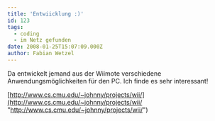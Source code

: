 ```yaml
---
title: 'Entwiicklung :)'
id: 123
tags:
  - coding
  - im Netz gefunden
date: 2008-01-25T15:07:09.000Z
author: Fabian Wetzel
---
```


Da entwickelt jemand aus der Wiimote verschiedene Anwendungsm&#246;glichkeiten f&#252;r den PC. Ich finde es sehr interessant!

[http://www.cs.cmu.edu/~johnny/projects/wii/](http://www.cs.cmu.edu/~johnny/projects/wii/ "http://www.cs.cmu.edu/~johnny/projects/wii/")

